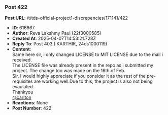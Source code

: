 ### Post 422
**Post URL**: /t/tds-official-project1-discrepencies/171141/422
- **ID**: 616667
- **Author**: Reva Lakshmy Paul (22f3000585)
- **Created At**: 2025-04-07T14:53:21.728Z
- **Reply To**: Post 403 ( KARTHIK, 24ds1000119)
- **Content**:  
  Same here sir, i only changed LICENSE to MIT LICENSE due to the mail i received.<br>
The LICENSE file was already present in the repo as i submitted my project. The change too was made on the 16th of Feb.<br>
Sir, I would highly appreciate if you consider it as the rest of the pre-requisites are working well.Due to this, the project is also not being evaulated.<br>
Thankyou<br>
<a class="mention" href="/u/carlton">@carlton</a>
- **Reactions**: None
- **Post Number**: 422

